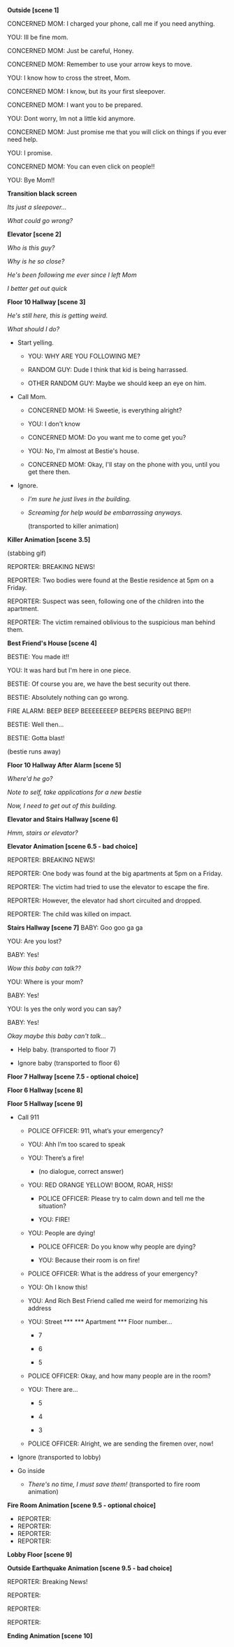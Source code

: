 **Outside [scene 1]**

CONCERNED MOM: I charged your phone, call me if you need anything.

YOU: Ill be fine mom.

CONCERNED MOM: Just be careful, Honey.

CONCERNED MOM: Remember to use your arrow keys to move.

YOU: I know how to cross the street, Mom.

CONCERNED MOM: I know, but its your first sleepover.

CONCERNED MOM: I want you to be prepared.

YOU: Dont worry, Im not a little kid anymore.

CONCERNED MOM: Just promise me that you will click on things if you ever need help.

YOU: I promise.

CONCERNED MOM: You can even click on people!!

YOU: Bye Mom!!

**Transition black screen**

*Its just a sleepover...*

*What could go wrong?*

**Elevator [scene 2]**

*Who is this guy?*

*Why is he so close?* 

*He's been following me ever since I left Mom* 

*I better get out quick*


**Floor 10 Hallway [scene 3]**

*He's still here, this is getting weird.* 

*What should I do?* 

- Start yelling. 

  - YOU: WHY ARE YOU FOLLOWING ME?

  - RANDOM GUY: Dude I think that kid is being harrassed.

  - OTHER RANDOM GUY: Maybe we should keep an eye on him.

- Call Mom. 

  - CONCERNED MOM: Hi Sweetie, is everything alright?

  - YOU: I don't know

  - CONCERNED MOM: Do you want me to come get you?

  - YOU: No, I'm almost at Bestie's house.

  - CONCERNED MOM: Okay, I'll stay on the phone with you, until you get there then.

- Ignore.

  - *I'm sure he just lives in the building.*

  - *Screaming for help would be embarrassing anyways.*

    (transported to killer animation)


**Killer Animation [scene 3.5]**

(stabbing gif)

REPORTER: BREAKING NEWS!

REPORTER: Two bodies were found at the Bestie residence at 5pm on a Friday.

REPORTER: Suspect was seen, following one of the children into the apartment.

REPORTER: The victim remained oblivious to the suspicious man behind them.


**Best Friend's House [scene 4]**

BESTIE: You made it!!

YOU: It was hard but I'm here in one piece.

BESTIE: Of course you are, we have the best security out there.

BESTIE: Absolutely nothing can go wrong.

FIRE ALARM: BEEP BEEP BEEEEEEEEP BEEPERS BEEPING BEP!!

BESTIE: Well then...

BESTIE: Gotta blast! 

(bestie runs away)


**Floor 10 Hallway After Alarm [scene 5]**

*Where'd he go?*

*Note to self, take applications for a new bestie*

*Now, I need to get out of this building.*


**Elevator and Stairs Hallway [scene 6]**

*Hmm, stairs or elevator?*


**Elevator Animation [scene 6.5 - bad choice]**

REPORTER: BREAKING NEWS!

REPORTER: One body was found at the big apartments at 5pm on a Friday.

REPORTER: The victim had tried to use the elevator to escape the fire.

REPORTER: However, the elevator had short circuited and dropped.

REPORTER: The child was killed on impact.


**Stairs Hallway [scene 7]**
BABY: Goo goo ga ga 

YOU: Are you lost?
  
BABY: Yes!
  
*Wow this baby can talk??*
  
YOU: Where is your mom?
  
BABY: Yes!
  
YOU: Is yes the only word you can say?
  
BABY: Yes!

*Okay maybe this baby can't talk...*

- Help baby.
(transported to floor 7)

- Ignore baby
(transported to floor 6)

**Floor 7 Hallway [scene 7.5 - optional choice]**


**Floor 6 Hallway [scene 8]**


**Floor 5 Hallway [scene 9]**

- Call 911

  - POLICE OFFICER: 911, what’s your emergency?
  
  - YOU: Ahh I’m too scared to speak
  
  - YOU: There’s a fire!
  
    - (no dialogue, correct answer)
    
  - YOU: RED ORANGE YELLOW! BOOM, ROAR, HISS!

    - POLICE OFFICER: Please try to calm down and tell me the situation?

    - YOU: FIRE!

  - YOU: People are dying!

    - POLICE OFFICER: Do you know why people are dying?

    - YOU: Because their room is on fire!

  - POLICE OFFICER: What is the address of your emergency?

  - YOU: Oh I know this!

  - YOU: And Rich Best Friend called me weird for memorizing his address
  
  - YOU: Street *** *** Apartment *** Floor number…
  
    - 7
    
    - 6
    
    - 5
    
  - POLICE OFFICER: Okay, and how many people are in the room?
  
  - YOU: There are…
  
    - 5
    
    - 4

    - 3
    
  - POLICE OFFICER: Alright, we are sending the firemen over, now!

- Ignore
 (transported to lobby)
 
- Go inside

  - *There's no time, I must save them!*
    (transported to fire room animation)

**Fire Room Animation [scene 9.5 - optional choice]**

- REPORTER:
- REPORTER:
- REPORTER:
- REPORTER:

**Lobby Floor [scene 9]**


**Outside Earthquake Animation [scene 9.5 - bad choice]**

REPORTER: Breaking News!

REPORTER:

REPORTER:

REPORTER:

**Ending Animation [scene 10]**



